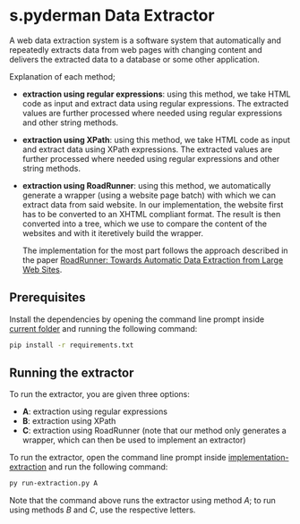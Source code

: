 # s.pyderman Data Extractor

A web data extraction system is a software system that automatically and repeatedly extracts data from web pages with changing content and delivers the extracted data to a database or some other application.


Explanation of each method;
* __extraction using regular expressions__: using this method, we take HTML code as input and extract data using regular expressions. The extracted values are further processed where needed using regular expressions and other string methods.
* __extraction using XPath__: using this method, we take HTML code as input and extract data using XPath expressions. The extracted values are further processed where needed using regular expressions and other string methods.
* __extraction using RoadRunner__: using this method, we automatically generate a wrapper (using a website page batch) with which we can extract data from said website. In our implementation, the website first has to be converted to an XHTML compliant format. The result is then converted into a tree, which we use to compare the content of the websites and with it iteretively build the wrapper.

    The implementation for the most part follows the approach described in the paper [RoadRunner: Towards Automatic Data Extraction from Large Web Sites](http://vldb.org/conf/2001/P109.pdf).

## Prerequisites

Install the dependencies by opening the command line prompt inside [current folder](/pa2/) and running the following command:

```bash
pip install -r requirements.txt
```

## Running the extractor

To run the extractor, you are given three options:
* __A__: extraction using regular expressions
* __B__: extraction using XPath
* __C__: extraction using RoadRunner (note that our method only generates a wrapper, which can then be used to implement an extractor)

To run the extractor, open the command line prompt inside [implementation-extraction](/pa2/implementation-extraction/) and run the following command:

```bash
py run-extraction.py A
```

Note that the command above runs the extractor using method _A_; to run using methods _B_ and _C_, use the respective letters.